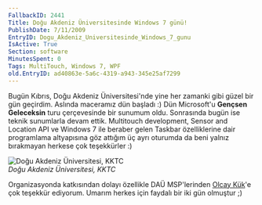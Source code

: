 ```yaml
---
FallbackID: 2441
Title: Doğu Akdeniz Üniversitesinde Windows 7 günü!
PublishDate: 7/11/2009
EntryID: Dogu_Akdeniz_Universitesinde_Windows_7_gunu
IsActive: True
Section: software
MinutesSpent: 0
Tags: MultiTouch, Windows 7, WPF
old.EntryID: ad40863e-5a6c-4319-a943-345e25af7299
---
```

Bugün Kıbrıs, Doğu Akdeniz Üniversitesi'nde yine her zamanki gibi güzel
bir gün geçirdim. Aslında maceramız dün başladı :) Dün Microsoft'u
**Gençsen Geleceksin** turu çerçevesinde bir sunumum oldu. Sonrasında
bugün ise teknik sunumlarla devam ettik. Multitouch development, Sensor
and Location API ve Windows 7 ile beraber gelen Taskbar özelliklerine
dair programlama altyapısına göz attığım üç ayrı oturumda da beni yalnız
bırakmayan herkese çok teşekkürler :)

![Doğu Akdeniz Üniversitesi,
KKTC](http://cdn.daron.yondem.com/assets/2441/06112009_1.jpg)\
*Doğu Akdeniz Üniversitesi, KKTC*

Organizasyonda katkısından dolayı özellikle DAÜ MSP'lerinden [Olcay
Kük](http://www.olcaykuk.com/)'e çok teşekkür ediyorum. Umarım herkes
için faydalı bir iki gün olmuştur ;)


